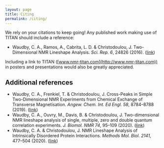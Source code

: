 ```yaml
---
layout: page
title: Citing
permalink: /citing/
---
```


We rely on your citations to keep going! Any published work making use of TITAN should include a reference:
* Waudby, C. A., Ramos, A., Cabrita, L. D. & Christodoulou, J. Two-Dimensional NMR Lineshape Analysis. *Sci. Rep.* _6_, 24826 (2016). ([link](http://dx.doi.org/10.1038/srep24826))

Including a link to TITAN ([www.nmr-titan.com](http://www.nmr-titan.com)) in posters and presentations would also be greatly appreciated.

## Additional references

* Waudby, C. A., Frenkiel, T. & Christodoulou, J. Cross-Peaks in Simple Two-Dimensional NMR Experiments from Chemical Exchange of Transverse Magnetisation. *Angew. Chem. Int. Ed Engl.* _58_, 8784–8788 (2019). ([link](https://doi.org/10.1002/anie.201903245))
* Waudby, C. A., Ouvry, M., Davis, B. & Christodoulou, J. Two-dimensional NMR lineshape analysis of single, multiple, zero and double quantum correlation experiments. *J. Biomol. NMR* _74_, 95–109 (2020). ([link](https://doi.org/10.1007/s10858-019-00297-7))
* Waudby, C. A. & Christodoulou, J. NMR Lineshape Analysis of Intrinsically Disordered Protein Interactions. *Methods Mol. Biol.* _2141_, 477–504 (2020). ([link](http://dx.doi.org/10.1007/978-1-0716-0524-0_24))

